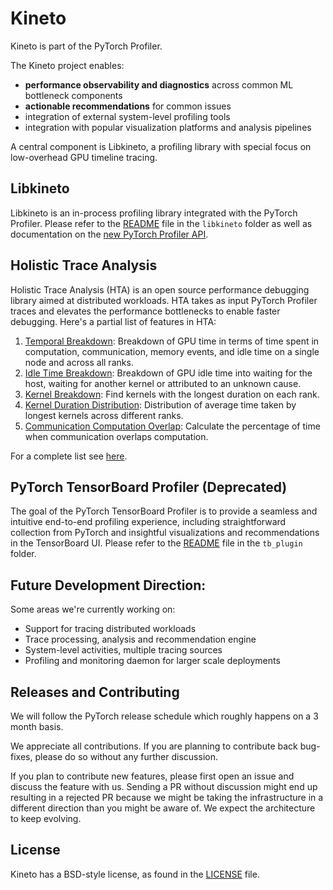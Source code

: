 # Kineto

Kineto is part of the PyTorch Profiler.

The Kineto project enables:
- **performance observability and diagnostics** across common ML bottleneck components
- **actionable recommendations** for common issues
- integration of external system-level profiling tools
- integration with popular visualization platforms and analysis pipelines

A central component is Libkineto, a profiling library with special focus on low-overhead GPU timeline tracing.

## Libkineto

Libkineto is an in-process profiling library integrated with the PyTorch Profiler. Please refer to the [README](libkineto/README.md) file in the `libkineto` folder as well as documentation on the [new PyTorch Profiler API](https://pytorch.org/docs/master/profiler.html).

## Holistic Trace Analysis

Holistic Trace Analysis (HTA) is an open source performance debugging library aimed at
distributed workloads. HTA takes as input PyTorch Profiler traces and elevates the performance
bottlenecks to enable faster debugging. Here's a partial list of features in HTA:

1. [Temporal Breakdown](https://hta.readthedocs.io/en/latest/source/features/temporal_breakdown.html): Breakdown of GPU time in terms of time spent in computation, communication, memory events, and idle time on a single node and across all ranks.
1. [Idle Time Breakdown](https://hta.readthedocs.io/en/latest/source/features/idle_time_breakdown.html): Breakdown of GPU idle time into waiting for the host, waiting for another kernel or attributed to an unknown cause.
1. [Kernel Breakdown](https://hta.readthedocs.io/en/latest/source/features/kernel_breakdown.html): Find kernels with the longest duration on each rank.
1. [Kernel Duration Distribution](https://hta.readthedocs.io/en/latest/source/features/kernel_breakdown.html#kernel-duration-distribution): Distribution of average time taken by longest kernels across different ranks.
1. [Communication Computation Overlap](https://hta.readthedocs.io/en/latest/source/features/comm_comp_overlap.html): Calculate the percentage of time when communication overlaps computation.

For a complete list see [here](http://hta.readthedocs.io).

## PyTorch TensorBoard Profiler (Deprecated)
The goal of the PyTorch TensorBoard Profiler is to provide a seamless and intuitive end-to-end profiling experience, including straightforward collection from PyTorch and insightful visualizations and recommendations in the TensorBoard UI.
Please refer to the [README](tb_plugin/README.md) file in the `tb_plugin` folder.

## Future Development Direction:
Some areas we're currently working on:
- Support for tracing distributed workloads
- Trace processing, analysis and recommendation engine
- System-level activities, multiple tracing sources
- Profiling and monitoring daemon for larger scale deployments

## Releases and Contributing
We will follow the PyTorch release schedule which roughly happens on a 3 month basis.

We appreciate all contributions. If you are planning to contribute back bug-fixes, please do so without any further discussion.

If you plan to contribute new features, please first open an issue and discuss the feature with us. Sending a PR without discussion might end up resulting in a rejected PR because we might be taking the infrastructure in a different direction than you might be aware of. We expect the architecture to keep evolving.

## License
Kineto has a BSD-style license, as found in the [LICENSE](LICENSE) file.

